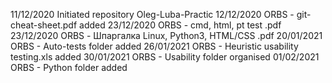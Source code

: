 11/12/2020 Initiated repository Oleg-Luba-Practic
12/12/2020 ORBS - git-cheat-sheet.pdf added
23/12/2020 ORBS - cmd, html, pt test .pdf
23/12/2020 ORBS - Шпаргалка Linux, Python3, HTML/CSS .pdf 
20/01/2021 ORBS - Auto-tests folder added
26/01/2021 ORBS - Heuristic usability testing.xls added
30/01/2021 ORBS - Usability folder organised
01/02/2021 ORBS - Python folder added
